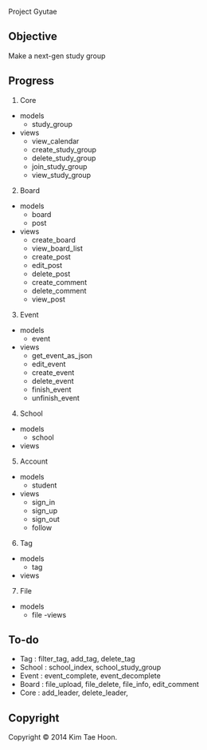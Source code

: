 Project Gyutae


Objective
---------

Make a next-gen study group


Progress
--------

1. Core
  - models
    - study_group
  - views
    - view_calendar
    - create_study_group
    - delete_study_group
    - join_study_group
    - view_study_group
2. Board
  - models
    - board
    - post
  - views
    - create_board
    - view_board_list
    - create_post
    - edit_post
    - delete_post
    - create_comment
    - delete_comment
    - view_post
3. Event
  - models
    - event
  - views
    - get_event_as_json
    - edit_event
    - create_event
    - delete_event
    - finish_event
    - unfinish_event
4. School
  - models
    - school
  - views
5. Account
  - models
    - student
  - views
    - sign_in
    - sign_up
    - sign_out
    - follow
6. Tag
  - models
    - tag
  - views
7. File
  - models
    - file
  -views

To-do
----

- Tag : filter_tag, add_tag, delete_tag
- School : school_index, school_study_group
- Event : event_complete, event_decomplete
- Board : file_upload, file_delete, file_info, edit_comment
- Core : add_leader, delete_leader,


Copyright
---------

Copyright © 2014 Kim Tae Hoon.
